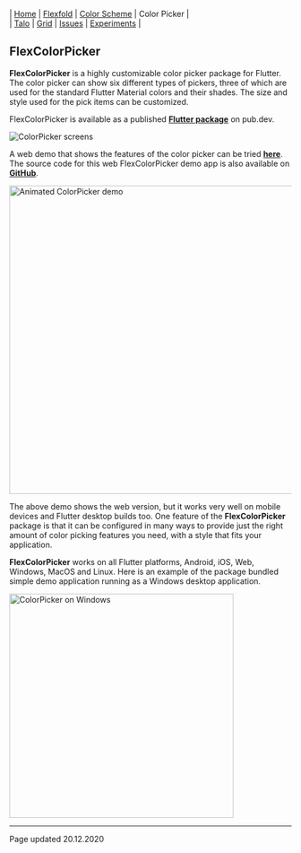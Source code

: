 | [Home](https://rydmike.com) | [Flexfold](flexfold) | [Color Scheme](colorscheme) | Color Picker                |  
| [Talo](talo)                | [Grid](gridview)     | [Issues](issues)            | [Experiments](experiments)  |

## FlexColorPicker

**FlexColorPicker** is a highly customizable color picker package for Flutter. The color picker can show 
six different types of pickers, three of which are used for the standard Flutter Material colors and their shades. 
The size and style used for the pick items can be customized.

FlexColorPicker is available as a published [**Flutter package**](https://pub.dev/packages/flex_color_picker)
on pub.dev.

<img src="https://rydmike.com/assets/ColorPickerAllSize50.png?raw=true" alt="ColorPicker screens"/>  

A web demo that shows the features of the color picker can be tried [**here**](http://rydmike.com/democolorpicker).
The source code for this web FlexColorPicker demo app is also available on 
[**GitHub**](https://github.com/rydmike/color_picker_demo).

<img src="https://rydmike.com/assets/ColorPickerWeb.gif?raw=true" alt="Animated ColorPicker demo" width="550"/>

The above demo shows the web version, but it works very well on mobile devices and Flutter desktop builds too.
One feature of the **FlexColorPicker** package is that it can be configured in many ways to provide just 
the right amount of color picking features you need, with a style that fits your application.

**FlexColorPicker** works on all Flutter platforms, Android, iOS, Web, Windows, MacOS and Linux. Here is an
example of the package bundled simple demo application running as a Windows desktop application.

<img src="https://github.com/rydmike/flex_color_picker/blob/master/resources/ColorPickerEnterCode.gif?raw=true" 
alt="ColorPicker on Windows" width="400"/>

---
Page updated 20.12.2020